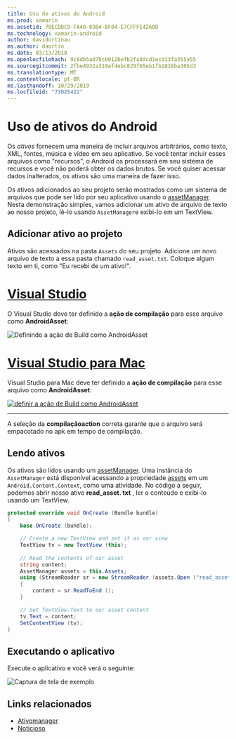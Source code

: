```yaml
---
title: Uso de ativos do Android
ms.prod: xamarin
ms.assetid: 70ECDDC9-FA40-03B4-BF04-E7CFFFE4260D
ms.technology: xamarin-android
author: davidortinau
ms.author: daortin
ms.date: 03/13/2018
ms.openlocfilehash: 9c8db5ad7bcb012befb2fa8dcd1ecd13fa355a55
ms.sourcegitcommit: 2fbe4932a319af4ebc829f65eb1fb1816ba305d3
ms.translationtype: MT
ms.contentlocale: pt-BR
ms.lasthandoff: 10/29/2019
ms.locfileid: "73025422"
---
```

# <a name="using-android-assets"></a>Uso de ativos do Android

Os _ativos_ fornecem uma maneira de incluir arquivos arbitrários, como texto, XML, fontes, música e vídeo em seu aplicativo. Se você tentar incluir esses arquivos como "recursos", o Android os processará em seu sistema de recursos e você não poderá obter os dados brutos. Se você quiser acessar dados inalterados, os ativos são uma maneira de fazer isso.

Os ativos adicionados ao seu projeto serão mostrados como um sistema de arquivos que pode ser lido por seu aplicativo usando o [assetManager](xref:Android.Content.Res.AssetManager).
Nesta demonstração simples, vamos adicionar um ativo de arquivo de texto ao nosso projeto, lê-lo usando `AssetManager`e exibi-lo em um TextView.

## <a name="add-asset-to-project"></a>Adicionar ativo ao projeto

Ativos são acessados na pasta `Assets` do seu projeto. Adicione um novo arquivo de texto a essa pasta chamado `read_asset.txt`. Coloque algum texto em ti, como "Eu recebi de um ativo!".

# <a name="visual-studiotabwindows"></a>[Visual Studio](#tab/windows)

O Visual Studio deve ter definido a **ação de compilação** para esse arquivo como **AndroidAsset**:

![Definindo a ação de Build como AndroidAsset](android-assets-images/asset-properties-vs.png) 

# <a name="visual-studio-for-mactabmacos"></a>[Visual Studio para Mac](#tab/macos)

Visual Studio para Mac deve ter definido a **ação de compilação** para esse arquivo como **AndroidAsset**:

[![definir a ação de Build como AndroidAsset](android-assets-images/asset-properties-xs-sml.png)](android-assets-images/asset-properties-xs.png#lightbox)

-----

A seleção da **compilaçãoaction** correta garante que o arquivo será empacotado no apk em tempo de compilação.

## <a name="reading-assets"></a>Lendo ativos

Os ativos são lidos usando um [assetManager](xref:Android.Content.Res.AssetManager). Uma instância do `AssetManager` está disponível acessando a propriedade [assets](xref:Android.Content.Context.Assets) em um `Android.Content.Context`, como uma atividade.
No código a seguir, podemos abrir nosso ativo **read_asset. txt** , ler o conteúdo e exibi-lo usando um TextView.

```csharp
protected override void OnCreate (Bundle bundle)
{
    base.OnCreate (bundle);

    // Create a new TextView and set it as our view
    TextView tv = new TextView (this);
    
    // Read the contents of our asset
    string content;
    AssetManager assets = this.Assets;
    using (StreamReader sr = new StreamReader (assets.Open ("read_asset.txt")))
    {
        content = sr.ReadToEnd ();
    }

    // Set TextView.Text to our asset content
    tv.Text = content;
    SetContentView (tv);
}
```

## <a name="running-the-application"></a>Executando o aplicativo

Execute o aplicativo e você verá o seguinte:

![Captura de tela de exemplo](android-assets-images/screenshot.png)

## <a name="related-links"></a>Links relacionados

- [Ativomanager](xref:Android.Content.Res.AssetManager)
- [Noticioso](xref:Android.Content.Context)
